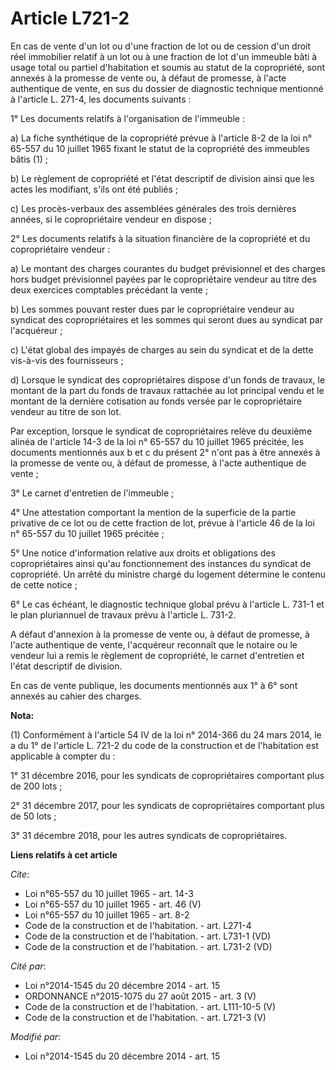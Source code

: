 # Article L721-2

En cas de vente d'un lot ou d'une fraction de lot ou de cession d'un droit réel immobilier relatif à un lot ou à une fraction
de lot d'un immeuble bâti à usage total ou partiel d'habitation et soumis au statut de la copropriété, sont annexés à la
promesse de vente ou, à défaut de promesse, à l'acte authentique de vente, en sus du dossier de diagnostic technique
mentionné à l'article L. 271-4, les documents suivants : 

1° Les documents relatifs à l'organisation de l'immeuble : 

a) La fiche synthétique de la copropriété prévue à l'article 8-2 de la loi n° 65-557 du 10 juillet 1965 fixant le statut de
la copropriété des immeubles bâtis (1) ; 

b) Le règlement de copropriété et l'état descriptif de division ainsi que les actes les modifiant, s'ils ont été publiés ; 

c) Les procès-verbaux des assemblées générales des trois dernières années, si le copropriétaire vendeur en dispose ; 

2° Les documents relatifs à la situation financière de la copropriété et du copropriétaire vendeur : 

a) Le montant des charges courantes du budget prévisionnel et des charges hors budget prévisionnel payées par le
copropriétaire vendeur au titre des deux exercices comptables précédant la vente ; 

b) Les sommes pouvant rester dues par le copropriétaire vendeur au syndicat des copropriétaires et les sommes qui seront dues
au syndicat par l'acquéreur ; 

c) L'état global des impayés de charges au sein du syndicat et de la dette vis-à-vis des fournisseurs ; 

d) Lorsque le syndicat des copropriétaires dispose d'un fonds de travaux, le montant de la part du fonds de travaux rattachée
au lot principal vendu et le montant de la dernière cotisation au fonds versée par le copropriétaire vendeur au titre de son
lot. 

Par exception, lorsque le syndicat de copropriétaires relève du deuxième alinéa de l'article 14-3 de la loi n° 65-557 du 10
juillet 1965 précitée, les documents mentionnés aux b et c du présent 2° n'ont pas à être annexés à la promesse de vente ou,
à défaut de promesse, à l'acte authentique de vente ; 

3° Le carnet d'entretien de l'immeuble ; 

4° Une attestation comportant la mention de la superficie de la partie privative de ce lot ou de cette fraction de lot,
prévue à l'article 46 de la loi n° 65-557 du 10 juillet 1965 précitée ; 

5° Une notice d'information relative aux droits et obligations des copropriétaires ainsi qu'au fonctionnement des instances
du syndicat de copropriété. Un arrêté du ministre chargé du logement détermine le contenu de cette notice ; 

6° Le cas échéant, le diagnostic technique global prévu à l'article L. 731-1 et le plan pluriannuel de travaux prévu à
l'article L. 731-2. 

A défaut d'annexion à la promesse de vente ou, à défaut de promesse, à l'acte authentique de vente, l'acquéreur reconnaît que
le notaire ou le vendeur lui a remis le règlement de copropriété, le carnet d'entretien et l'état descriptif de division. 

En cas de vente publique, les documents mentionnés aux 1° à 6° sont annexés au cahier des charges.

**Nota:**

(1) Conformément à l'article 54 IV de la loi n° 2014-366 du 24 mars 2014, le a du 1° de l'article L. 721-2 du code de la
construction et de l'habitation est applicable à compter du :

1° 31 décembre 2016, pour les syndicats de copropriétaires comportant plus de 200 lots ;

2° 31 décembre 2017, pour les syndicats de copropriétaires comportant plus de 50 lots ;

3° 31 décembre 2018, pour les autres syndicats de copropriétaires.

**Liens relatifs à cet article**

_Cite_:

  - Loi n°65-557 du 10 juillet 1965 - art. 14-3
  - Loi n°65-557 du 10 juillet 1965 - art. 46 (V)
  - Loi n°65-557 du 10 juillet 1965 - art. 8-2
  - Code de la construction et de l'habitation. - art. L271-4
  - Code de la construction et de l'habitation. - art. L731-1 (VD)
  - Code de la construction et de l'habitation. - art. L731-2 (VD)

_Cité par_:

  - Loi n°2014-1545 du 20 décembre 2014 - art. 15
  - ORDONNANCE n°2015-1075 du 27 août 2015 - art. 3 (V)
  - Code de la construction et de l'habitation. - art. L111-10-5 (V)
  - Code de la construction et de l'habitation. - art. L721-3 (V)

_Modifié par_:

  - Loi n°2014-1545 du 20 décembre 2014 - art. 15
